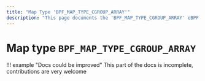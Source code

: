 ```yaml
---
title: "Map Type 'BPF_MAP_TYPE_CGROUP_ARRAY'"
description: "This page documents the 'BPF_MAP_TYPE_CGROUP_ARRAY' eBPF map type, including its definition, usage, program types that can use it, and examples."
---
```

# Map type `BPF_MAP_TYPE_CGROUP_ARRAY`

!!! example "Docs could be improved"
    This part of the docs is incomplete, contributions are very welcome
